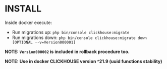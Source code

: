 # INSTALL
 
Inside docker execute:
 - Run migrations up: `php bin/console clickhouse:migrate`
 - Run migrations down: `php bin/console clickhouse:migrate down [OPTIONAL --v=Version000001]`
   
**NOTE: `Version000002` is included in rollback procedure too.**

**NOTE: Use in docker CLICKHOUSE version ^21.9 (uuid functions stability)**
